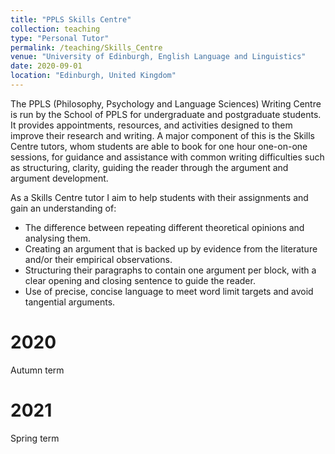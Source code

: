 ```yaml
---
title: "PPLS Skills Centre"
collection: teaching
type: "Personal Tutor"
permalink: /teaching/Skills_Centre
venue: "University of Edinburgh, English Language and Linguistics"
date: 2020-09-01
location: "Edinburgh, United Kingdom"
---
```


The PPLS (Philosophy, Psychology and Language Sciences) Writing Centre is run by the School of PPLS for undergraduate and postgraduate students. It provides appointments, resources, and activities designed to them improve their research and writing. A major component of this is the Skills Centre tutors, whom students are able to book for one hour one-on-one sessions, for guidance and assistance with common writing difficulties such as structuring, clarity, guiding the reader through the argument and argument development. 


As a Skills Centre tutor I aim to help students with their assignments and gain an understanding of:

 - The difference between repeating different theoretical opinions and analysing them.
 - Creating an argument that is backed up by evidence from the literature and/or their empirical observations.
 - Structuring their paragraphs to contain one argument per block, with a clear opening and closing sentence to guide the reader.
 - Use of precise, concise language to meet word limit targets and avoid tangential arguments.


2020
======
Autumn term

2021
======
Spring term
